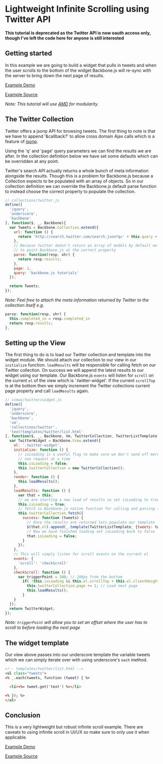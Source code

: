 # Lightweight Infinite Scrolling using Twitter API

__This tutorial is deprecated as the Twitter API is now oauth access only, though I've left the code here for anyone is still interested__

## Getting started

In this example we are going to build a widget that pulls in tweets and when the user scrolls to the bottom of the widget Backbone.js will re-sync with the server to bring down the next page of results.

[Example Demo](http://backbonetutorials.com/examples/infinite-scroll/)

[Example Source](https://github.com/thomasdavis/backbonetutorials/tree/gh-pages/examples/infinite-scroll)

_Note: This tutorial will use [AMD](http://backbonetutorials.com/organizing-backbone-using-modules) for modularity._

## The Twitter Collection

Twitter offers a jsonp API for browsing tweets.  The first thing to note is that we have to append '&callback?' to allow cross domain Ajax calls which is a feature of [jsonp](http://en.wikipedia.org/wiki/JSONP).

Using the 'q' and 'page' query parameters we can find the results we are after.  In the collection definition below we have set some defaults which can be overridden at any point.

Twitter's search API actually returns a whole bunch of meta information alongside the results.  Though this is a problem for Backbone.js because a Collection expects to be populated with an array of objects. So in our collection definition we can override the Backbone.js default parse function to instead choose the correct property to populate the collection.  

```js
// collections/twitter.js
define([
  'jquery',
  'underscore',
  'backbone'
], function($, _, Backbone){
  var Tweets = Backbone.Collection.extend({
    url: function () {
      return 'http://search.twitter.com/search.json?q=' + this.query + '&page=' + this.page + '&callback=?'
    },
    // Because twitter doesn't return an array of models by default we need
    // to point Backbone.js at the correct property
    parse: function(resp, xhr) {
      return resp.results;
    },
    page: 1,
    query: 'backbone.js tutorials'
  });

  return Tweets;
});
```
    
_Note: Feel free to attach the meta information returned by Twitter to the collection itself e.g._

```js
parse: function(resp, xhr) {
  this.completed_in = resp.completed_in
  return resp.results;
},
```

## Setting up the View

The first thing to do is to load our Twitter collection and template into the widget module. We should attach our collection to our view in our `initialize` function. `loadResults` will be responsible for calling fetch on our Twitter collection. On success we will append the latest results to our widget using our template. Our Backbone.js `events` will listen for `scroll` on the current `el` of the view which is '.twitter-widget'. If the current `scrollTop` is at the bottom then we simply increment the Twitter collections current page property and call `loadResults` again.
  
```js
// views/twitter/widget.js
define([
  'jquery',
  'underscore',
  'backbone',
  'vm',
  'collections/twitter',
  'text!templates/twitter/list.html'
], function($, _, Backbone, Vm, TwitterCollection, TwitterListTemplate){
  var TwitterWidget = Backbone.View.extend({
    el: '.twitter-widget',
    initialize: function () {
      // isLoading is a useful flag to make sure we don't send off more than
      // one request at a time
      this.isLoading = false;
      this.twitterCollection = new TwitterCollection();
    },
    render: function () {
      this.loadResults();
    },
    loadResults: function () {
      var that = this;
      // we are starting a new load of results so set isLoading to true
      this.isLoading = true;
      // fetch is Backbone.js native function for calling and parsing the collection url
      this.twitterCollection.fetch({ 
        success: function (tweets) {
          // Once the results are returned lets populate our template
          $(that.el).append(_.template(TwitterListTemplate, {tweets: tweets.models, _:_}));
          // Now we have finished loading set isLoading back to false
          that.isLoading = false;
        }
      });      
    },
    // This will simply listen for scroll events on the current el
    events: {
      'scroll': 'checkScroll'
    },
    checkScroll: function () {
      var triggerPoint = 100; // 100px from the bottom
        if( !this.isLoading && this.el.scrollTop + this.el.clientHeight + triggerPoint > this.el.scrollHeight ) {
          this.twitterCollection.page += 1; // Load next page
          this.loadResults();
        }
    }
  });
  return TwitterWidget;
});
```

_Note: `triggerPoint` will allow you to set an offset where the user has to scroll to before loading the next page_

## The widget template

Our view above passes into our underscore template the variable tweets which we can simply iterate over with using underscore's `each` method.

```html
<!-- templates/twitter/list.html -->
<ul class="tweets">
<% _.each(tweets, function (tweet) { %>

  <li><%= tweet.get('text') %></li> 

<% }); %>
</ul>
```

## Conclusion

This is a very lightweight but robust infinite scroll example. There are caveats to using infinite scroll in UI/UX so make sure to only use it when applicable.

[Example Demo](http://backbonetutorials.com/examples/infinite-scroll/)

[Example Source](https://github.com/thomasdavis/backbonetutorials/tree/gh-pages/examples/infinite-scroll)